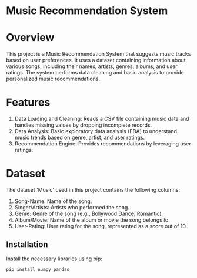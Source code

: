 # Music Recommendation System

# Overview
This project is a Music Recommendation System that suggests music tracks based on user preferences. It uses a dataset containing information about various songs, including their names, artists, genres, albums, and user ratings. The system performs data cleaning and basic analysis to provide personalized music recommendations.

# Features
1. Data Loading and Cleaning: Reads a CSV file containing music data and handles missing values by dropping incomplete records.
2. Data Analysis: Basic exploratory data analysis (EDA) to understand music trends based on genre, artist, and user ratings.
3. Recommendation Engine: Provides recommendations by leveraging user ratings.

# Dataset
The dataset 'Music' used in this project contains the following columns:
1. Song-Name: Name of the song.
2. Singer/Artists: Artists who performed the song.
3. Genre: Genre of the song (e.g., Bollywood Dance, Romantic).
4. Album/Movie: Name of the album or movie the song belongs to.
5. User-Rating: User rating for the song, represented as a score out of 10.

## Installation

Install the necessary libraries using pip:

```bash
pip install numpy pandas


